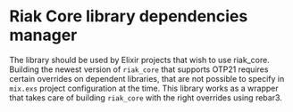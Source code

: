 # Riak Core library dependencies manager

The library should be used by Elixir projects that wish to use riak_core.
Building the newest version of `riak_core` that supports OTP21 requires certain overrides on dependent libraries, that are not possible to specify in `mix.exs` project configuration at the time.
This library works as a wrapper that takes care of building `riak_core` with the right overrides using rebar3.

